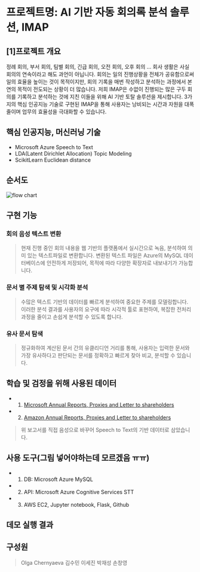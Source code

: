 # 프로젝트명: AI 기반 자동 회의록 분석 솔루션, IMAP

## [1]프로젝트 개요
정례 회의, 부서 회의, 팀별 회의, 긴급 회의, 오전 회의, 오후 회의 … 회사 생활은 사실 회의의 연속이라고 해도 과언이 아닙니다. 회의는 일의 진행상황을 전체가 공유함으로써 일의 효율을 높이는 것이 목적이지만, 회의 기록을 매번 작성하고 분석하는 과정에서 본연의 목적이 전도되는 상황이 더 많습니다.  저희 IMAP은 수없이 진행되는 많은 구두 회의를 기록하고 분석하는 것에 지친 이들을 위해 AI 기반 토탈 솔루션을 제시합니다. 3가지의 핵심 인공지능 기술로 구현된 IMAP을 통해 사용자는 낭비되는 시간과 자원을 대폭 줄이며 업무의 효율성을 극대화할 수 있습니다.

## 핵심 인공지능, 머신러닝 기술
- Microsoft Azure Speech to Text
- LDA(Latent Dirichlet Allocation) Topic Modeling
- ScikitLearn Euclidean distance

## 순서도
![flow chart](https://user-images.githubusercontent.com/41162249/75070619-f5e14e80-5536-11ea-97ae-a25b16e3f8ad.JPG)

## 구현 기능
### 회의 음성 텍스트 변환
> 현재 진행 중인 회의 내용을 웹 기반의 플랫폼에서 실시간으로 녹음, 분석하여 의미 있는 텍스트파일로 변환합니다. 변환된 텍스트 파일은 Azure의 MySQL 데이터베이스에 안전하게 저장되어, 목적에 따라 다양한 확장자로 내보내기가 가능합니다.

### 문서 별 주제 탐색 및 시각화 분석
> 수많은 텍스트 기반의 데이터를 빠르게 분석하여 중요한 주제를 모델링합니다. 이러한 분석 결과를 사용자의 요구에 따라 시각적 툴로 표현하여, 복잡한 전처리 과정을 줄이고 손쉽게 분석할 수 있도록 합니다.

### 유사 문서 탐색
> 정규화하여 계산된 문서 간의 유클리디언 거리를 통해, 사용자는 입력한 문서와 가장 유사하다고 판단되는 문서를 정확하고 빠르게 찾아 비교, 분석할 수 있습니다.

## 학습 및 검정을 위해 사용된 데이터
- 1. [Microsoft Annual Reports, Proxies and Letter to shareholders](https://www.microsoft.com/en-us/Investor/annual-reports.aspx)
- 2. [Amazon Annual Reports, Proxies and Letter to shareholders](https://ir.aboutamazon.com/annual-reports)
> 위 보고서를 직접 음성으로 바꾸어 Speech to Text의 기반 데이터로 삼았습니다.

## 사용 도구(그림 넣어야하는데 모르겠음 ㅠㅠ)
- 1. DB: Microsoft Azure MySQL
- 2. API: Microsoft Azure Cognitive Services STT
- 3. AWS EC2, Jupyter notebook, Flask, Github

## 데모 실행 결과

## 구성원
>Olga Chernyaeva  김수민   이세진  박재성 손창영 
